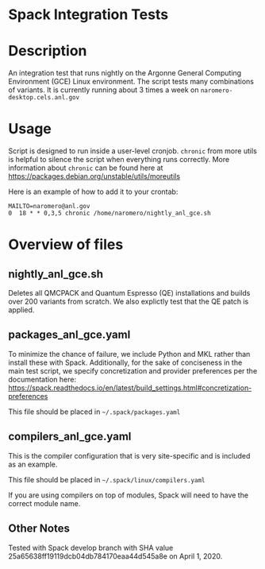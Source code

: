 # Spack Integration Tests

# Description 
An integration test that runs nightly on the Argonne
General Computing Environment (GCE) Linux environment. The script
tests many combinations of variants. It is currently running about 3 times 
a week on `naromero-desktop.cels.anl.gov`

# Usage
Script is designed to run inside a user-level cronjob. `chronic` from more utils is
helpful to silence the script when everything runs correctly. More information
about `chronic` can be found here at https://packages.debian.org/unstable/utils/moreutils

Here is an example of how to add it to your crontab:
```
MAILTO=naromero@anl.gov
0  18 * * 0,3,5 chronic /home/naromero/nightly_anl_gce.sh
```

# Overview of files
## nightly_anl_gce.sh
Deletes all QMCPACK and Quantum Espresso (QE) installations and builds over 200 variants from scratch. 
We also explictly test that the QE patch is applied.

## packages_anl_gce.yaml
To minimize the chance of failure, we include Python and MKL rather than install these with Spack. 
Additionally, for the sake of conciseness in the main test script, we specify concretization and provider preferences 
per the documentation here:
https://spack.readthedocs.io/en/latest/build_settings.html#concretization-preferences

This file should be placed in ` ~/.spack/packages.yaml `

## compilers_anl_gce.yaml
This is the compiler configuration that is very site-specific and is included as an example.

This file should be placed in `~/.spack/linux/compilers.yaml`

If you are using compilers on top of modules, Spack will need to have the correct module name.


## Other Notes
Tested with Spack develop branch with SHA value 25a65638ff19119dcb04db784170eaa44d545a8e
on April 1, 2020.
